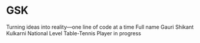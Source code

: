 # GSK
Turning ideas into reality—one line of code at a time
Full name Gauri Shikant Kulkarni
National Level Table-Tennis Player
in progress
